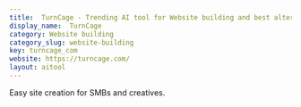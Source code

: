 ```yaml
---
title:  TurnCage - Trending AI tool for Website building and best alternatives
display_name:  TurnCage
category: Website building
category_slug: website-building
key: turncage_com
website: https://turncage.com/
layout: aitool
---
```


Easy site creation for SMBs and creatives.
